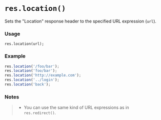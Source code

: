 # `res.location()`

Sets the "Location" response header to the specified URL expression (`url`).

### Usage
```usage
res.location(url);
```

### Example
```javascript
res.location('/foo/bar');
res.location('foo/bar');
res.location('http://example.com');
res.location('../login');
res.location('back');
```

### Notes
>+ You can use the same kind of URL expressions as in `res.redirect()`.











<docmeta name="displayName" value="res.location()">
<docmeta name="pageType" value="method">
